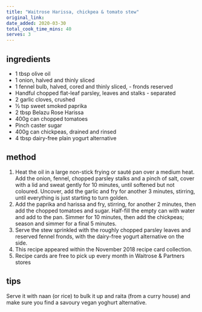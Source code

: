 ```yaml
---
title: "Waitrose Harissa, chickpea & tomato stew"
original_link:
date_added: 2020-03-30
total_cook_time_mins: 40
serves: 3
---
```


## ingredients

- 1 tbsp olive oil
- 1 onion, halved and thinly sliced
- 1 fennel bulb, halved, cored and thinly sliced, - fronds reserved
- Handful chopped flat-leaf parsley, leaves and stalks - separated
- 2 garlic cloves, crushed
- ½ tsp sweet smoked paprika
- 2 tbsp Belazu Rose Harissa
- 400g can chopped tomatoes
- Pinch caster sugar
- 400g can chickpeas, drained and rinsed
- 4 tbsp dairy-free plain yogurt alternative

## method

1. Heat the oil in a large non-stick frying or sauté pan over a medium heat. Add the onion, fennel, chopped parsley stalks and a pinch of salt, cover with a lid and sweat gently for 10 minutes, until softened but not coloured. Uncover, add the garlic and fry for another 3 minutes, stirring, until everything is just starting to turn golden.
2. Add the paprika and harissa and fry, stirring, for another 2 minutes, then add the chopped tomatoes and sugar. Half-fill the empty can with water and add to the pan. Simmer for 10 minutes, then add the chickpeas; season and simmer for a final 5 minutes.
3. Serve the stew sprinkled with the roughly chopped parsley leaves and reserved fennel fronds, with the dairy-free yogurt alternative on the side.
4. This recipe appeared within the November 2018 recipe card collection.
5. Recipe cards are free to pick up every month in Waitrose & Partners stores

## tips

Serve it with naan (or rice) to bulk it up and raita (from a curry house) and make sure you find a savoury vegan yoghurt alternative.
